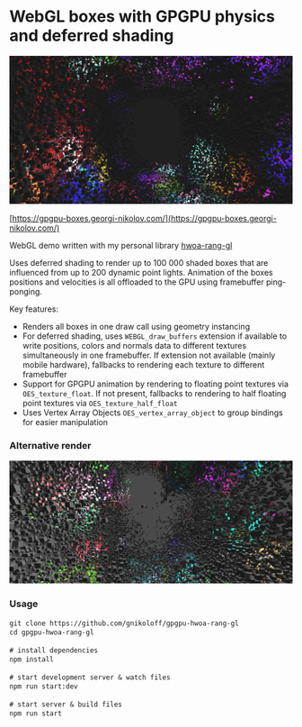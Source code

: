 # WebGL boxes with GPGPU physics and deferred shading

![demo render](/src/assets/hwoa-rang-gl-demo-social.png?raw=true)

[https://gpgpu-boxes.georgi-nikolov.com/](https://gpgpu-boxes.georgi-nikolov.com/)

WebGL demo written with my personal library [hwoa-rang-gl](https://gnikoloff.github.io/hwoa-rang-gl/)

Uses deferred shading to render up to 100 000 shaded boxes that are influenced from up to 200 dynamic point lights. Animation of the boxes positions and velocities is all offloaded to the GPU using framebuffer ping-ponging.

Key features:

- Renders all boxes in one draw call using geometry instancing
- For deferred shading, uses `WEBGL_draw_buffers` extension if available to write positions, colors and normals data to different textures simultaneously in one framebuffer. If extension not available (mainly mobile hardware), fallbacks to rendering each texture to different framebuffer
- Support for GPGPU animation by rendering to floating point textures via `OES_texture_float`. If not present, fallbacks to rendering to half floating point textures via `OES_texture_half_float`
- Uses Vertex Array Objects `OES_vertex_array_object` to group bindings for easier manipulation

### Alternative render

![alternative demo render](/src/assets/hwoa-rang-gl-demo-alternative-render.png?raw=true)

### Usage

```
git clone https://github.com/gnikoloff/gpgpu-hwoa-rang-gl
cd gpgpu-hwoa-rang-gl

# install dependencies
npm install

# start development server & watch files
npm run start:dev

# start server & build files
npm run start
```
